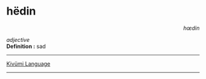 
# hëdin

<div align="right"><i>hœdin</i></div>

*adjective*  
**Definition :** sad  

---

[Kivümi Language](../README.md)

---
